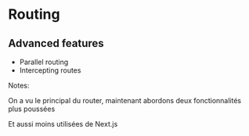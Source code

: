 <!-- .slide: class="two-column with-code " -->

# Routing

## Advanced features

- Parallel routing
- Intercepting routes

Notes:

On a vu le principal du router, maintenant abordons deux fonctionnalités plus poussées

Et aussi moins utilisées de Next.js
